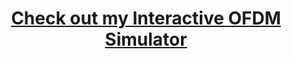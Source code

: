 <div align="center">

# [Check out my Interactive OFDM Simulator](https://Hamoodybunt.github.io/Interactive-OFDM-simulator/)

</div>

